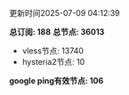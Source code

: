 更新时间2025-07-09 04:12:39

**总订阅: 188**
**总节点: 36013**
- vless节点: 13740
- hysteria2节点: 10

**google ping有效节点: 106**
